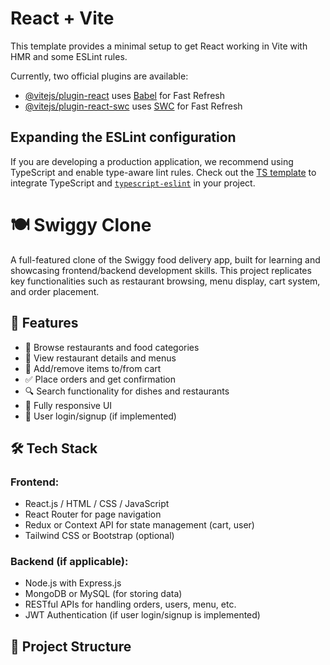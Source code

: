 # React + Vite

This template provides a minimal setup to get React working in Vite with HMR and some ESLint rules.

Currently, two official plugins are available:

- [@vitejs/plugin-react](https://github.com/vitejs/vite-plugin-react/blob/main/packages/plugin-react/README.md) uses [Babel](https://babeljs.io/) for Fast Refresh
- [@vitejs/plugin-react-swc](https://github.com/vitejs/vite-plugin-react-swc) uses [SWC](https://swc.rs/) for Fast Refresh

## Expanding the ESLint configuration

If you are developing a production application, we recommend using TypeScript and enable type-aware lint rules. Check out the [TS template](https://github.com/vitejs/vite/tree/main/packages/create-vite/template-react-ts) to integrate TypeScript and [`typescript-eslint`](https://typescript-eslint.io) in your project.

# 🍽️ Swiggy Clone

A full-featured clone of the Swiggy food delivery app, built for learning and showcasing frontend/backend development skills. This project replicates key functionalities such as restaurant browsing, menu display, cart system, and order placement.

## 🚀 Features

- 🍔 Browse restaurants and food categories
- 📜 View restaurant details and menus
- 🛒 Add/remove items to/from cart
- ✅ Place orders and get confirmation
- 🔍 Search functionality for dishes and restaurants
- 📱 Fully responsive UI
- 🔐 User login/signup (if implemented)

## 🛠️ Tech Stack

### Frontend:
- React.js / HTML / CSS / JavaScript
- React Router for page navigation
- Redux or Context API for state management (cart, user)
- Tailwind CSS or Bootstrap (optional)

### Backend (if applicable):
- Node.js with Express.js
- MongoDB or MySQL (for storing data)
- RESTful APIs for handling orders, users, menu, etc.
- JWT Authentication (if user login/signup is implemented)

## 📁 Project Structure


